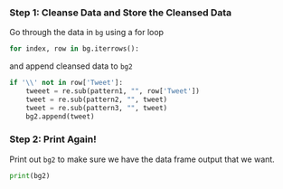 ### Step 1: Cleanse Data and Store the Cleansed Data

Go through the data in `bg` using a for loop

```python
for index, row in bg.iterrows():
```

and append cleansed data to `bg2`

```python
if '\\' not in row['Tweet']:
    tweeet = re.sub(pattern1, "", row['Tweet'])
    tweet = re.sub(pattern2, "", tweet)
    tweet = re.sub(pattern3, "", tweet)
    bg2.append(tweet)
```



### Step 2: Print Again!

Print out `bg2` to make sure we have the data frame output that we want.

```python
print(bg2)
```